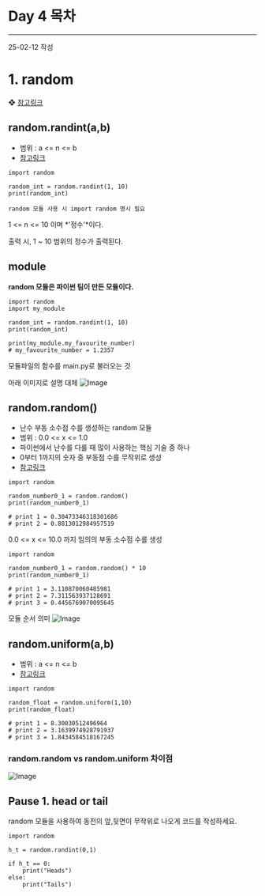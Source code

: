 # Day 4 목차

---
25-02-12 작성

# 1. random 
❖ [참고링크](https://docs.python.org/3/library/random.html)

## random.randint(a,b)
- 범위 : a <= n <= b
- [참고링크](https://docs.python.org/3/library/random.html#random.randint)
```
import random

random_int = random.randint(1, 10)
print(random_int)
```
`random 모듈 사용 시 import random 명시 필요`

1 <= n <= 10 이며 *'정수'*이다. 

출력 시, 1 ~ 10 범위의 정수가 출력된다.


## module
**random 모듈은 파이썬 팀이 만든 모듈이다.**

```
import random
import my_module

random_int = random.randint(1, 10)
print(random_int)

print(my_module.my_favourite_number)
# my_favourite_number = 1.2357
```
모듈파일의 함수를 main.py로 불러오는 것

아래 이미지로 설명 대체
![Image](https://github.com/user-attachments/assets/9a248bb4-64a0-4902-888e-0ed96a88843e)


## random.random()
- 난수 부동 소수점 수를 생성하는 random 모듈
- 범위 : 0.0 <= x <= 1.0
- 파이썬에서 난수를 다룰 때 많이 사용하는 핵심 기술 중 하나
- 0부터 1까지의 숫자 중 부동점 수를 무작위로 생성
- [참고링크](https://docs.python.org/3/library/random.html#random.random)

```
import random

random_number0_1 = random.random()
print(random_number0_1)

# print 1 = 0.30473346318301686
# print 2 = 0.8813012984957519
```

0.0 <= x <= 10.0 까지 임의의 부동 소수점 수를 생성
```
import random

random_number0_1 = random.random() * 10
print(random_number0_1)

# print 1 = 3.110870060485981
# print 2 = 7.311563937128691
# print 3 = 0.4456769070095645
```

모듈 순서 의미
![Image](https://github.com/user-attachments/assets/8eebfa84-5fb8-43e5-b627-468f0df519ac)



## random.uniform(a,b)
- 범위 : a <= n <= b
- [참고링크](https://docs.python.org/3/library/random.html#random.uniform)

```
import random

random_float = random.uniform(1,10)
print(random_float)

# print 1 = 8.30030512496964
# print 2 = 3.1639974928791937
# print 3 = 1.8434584518167245
```

### random.random vs random.uniform 차이점
![Image](https://github.com/user-attachments/assets/5af73d9b-31fa-4a38-a499-f7c3c72abf4d)


##  Pause 1. head or tail
random 모듈을 사용하여 동전의 앞,뒷면이 무작위로 나오게 코드를 작성하세요.

```
import random

h_t = random.randint(0,1)

if h_t == 0:
    print("Heads")
else:
    print("Tails")
```